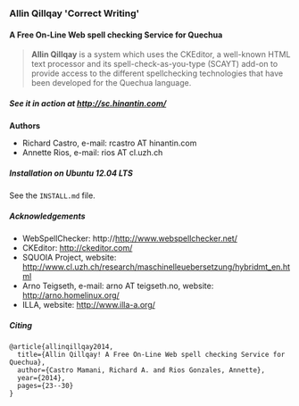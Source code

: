### Allin Qillqay 'Correct Writing'
#### A Free On-Line Web spell checking Service for Quechua

> **Allin Qillqay** is a system which uses the CKEditor, a well-known HTML text processor and its 
> spell-check-as-you-type (SCAYT) add-on to provide access to the different spellchecking technologies that
> have been developed for the Quechua language.

##### See it in action at http://sc.hinantin.com/

**Authors**

  * Richard Castro, e-mail: rcastro AT hinantin.com
  * Annette Rios, e-mail: rios AT cl.uzh.ch

##### Installation on Ubuntu 12.04 LTS 

See the `INSTALL.md` file.

##### Acknowledgements

  * WebSpellChecker: http://http://www.webspellchecker.net/
  * CKEditor: http://ckeditor.com/
  * SQUOIA Project, website: http://www.cl.uzh.ch/research/maschinelleuebersetzung/hybridmt_en.html
  * Arno Teigseth, e-mail: arno AT teigseth.no, website: http://arno.homelinux.org/
  * ILLA, website: http://www.illa-a.org/

##### Citing

```
@article{allinqillqay2014,
  title={Allin Qillqay! A Free On-Line Web spell checking Service for Quechua},
  author={Castro Mamani, Richard A. and Rios Gonzales, Annette},
  year={2014},
  pages={23--30}
}
```
